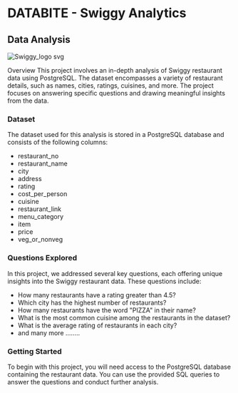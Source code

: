 # DATABITE - Swiggy Analytics


## Data Analysis

![Swiggy_logo svg](https://github.com/Shashank1130/Swiggy-Data-Analysis-Using-SQL/assets/107529934/3ad63629-55eb-453b-a878-5be288485fc3)



Overview
This project involves an in-depth analysis of Swiggy restaurant data using PostgreSQL. The dataset encompasses a variety of restaurant details, such as names, cities, ratings, cuisines, and more. The project focuses on answering specific questions and drawing meaningful insights from the data.

### Dataset
The dataset used for this analysis is stored in a PostgreSQL database and consists of the following columns:

- restaurant_no
- restaurant_name
- city
- address
- rating
- cost_per_person
- cuisine
- restaurant_link
- menu_category
- item
- price
- veg_or_nonveg


### Questions Explored
In this project, we addressed several key questions, each offering unique insights into the Swiggy restaurant data. These questions include:

- How many restaurants have a rating greater than 4.5? 
- Which city has the highest number of restaurants?
- How many restaurants have the word "PIZZA" in their name?
- What is the most common cuisine among the restaurants in the dataset?
- What is the average rating of restaurants in each city?
- and many more ........


### Getting Started
To begin with this project, you will need access to the PostgreSQL database containing the restaurant data. You can use the provided SQL queries to answer the questions and conduct further analysis.
